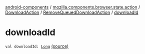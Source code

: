 [android-components](../../../index.md) / [mozilla.components.browser.state.action](../../index.md) / [DownloadAction](../index.md) / [RemoveQueuedDownloadAction](index.md) / [downloadId](./download-id.md)

# downloadId

`val downloadId: `[`Long`](https://kotlinlang.org/api/latest/jvm/stdlib/kotlin/-long/index.html) [(source)](https://github.com/mozilla-mobile/android-components/blob/master/components/browser/state/src/main/java/mozilla/components/browser/state/action/BrowserAction.kt#L579)
